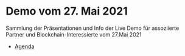 # Demo vom 27. Mai 2021  
Sammlung der Präsentationen und Info der Live Demo für assoziierte Partner und Blockchain-Interessierte vom 27.Mai 2021  

- [Agenda](https://github.com/NiehuesP/Govchain-NRW/blob/main/2021-05-27/govchain-nrw_Live-Demo-2021-05-27_02.pdf)  
